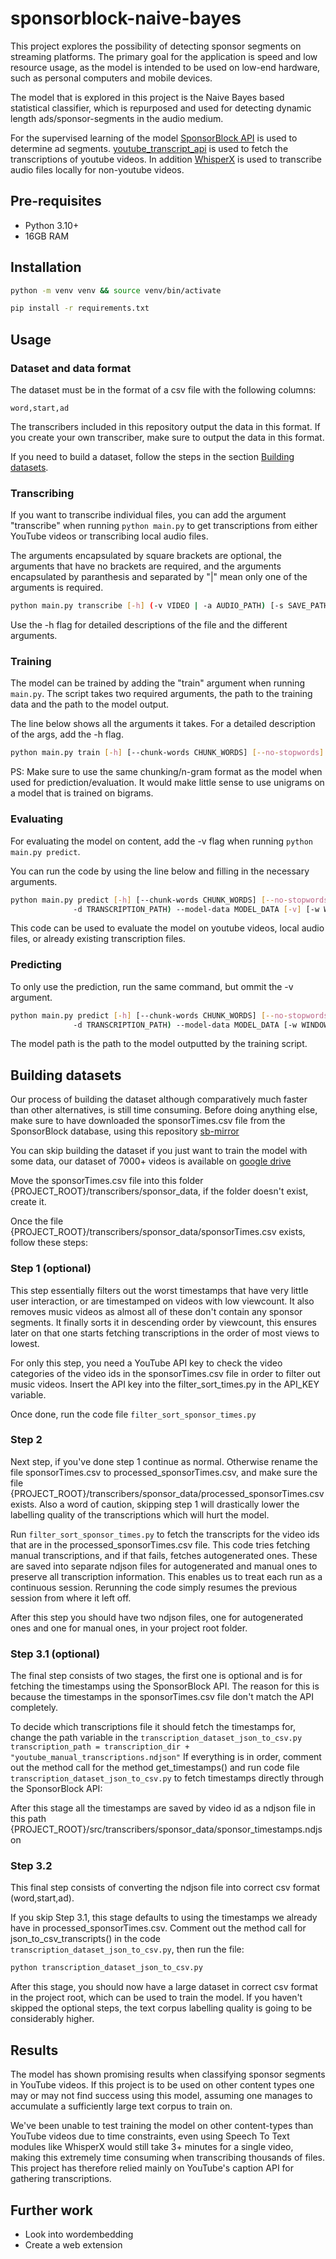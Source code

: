 # sponsorblock-naive-bayes
This project explores the possibility of detecting sponsor segments on streaming platforms. The primary goal for the application is speed and low resource usage, as the model is intended to be used on low-end hardware, such as personal computers and mobile devices.

The model that is explored in this project is the Naive Bayes based statistical classifier, which is repurposed and used for detecting dynamic length ads/sponsor-segments in the audio medium.

For the supervised learning of the model [SponsorBlock API](https://sponsor.ajay.app/) is used to determine ad segments. [youtube_transcript_api](https://pypi.org/project/youtube-transcript-api/) is used to fetch the transcriptions of youtube videos. In addition [WhisperX](https://github.com/m-bain/whisperX) is used to transcribe audio files locally for non-youtube videos.


## Pre-requisites

- Python 3.10+
- 16GB RAM

## Installation
```bash
python -m venv venv && source venv/bin/activate
```

```bash
pip install -r requirements.txt
```

## Usage

### Dataset and data format
The dataset must be in the format of a csv file with the following columns:

```csv
word,start,ad
```
The transcribers included in this repository output the data in this format. If you create your own transcriber, make sure to output the data in this format.

If you need to build a dataset, follow the steps in the section [Building datasets](#building-datasets).

### Transcribing
If you want to transcribe individual files, you can add the argument "transcribe" when running `python main.py` to get transcriptions from either YouTube videos or transcribing local audio files.

The arguments encapsulated by square brackets are optional, the arguments that have no brackets are required, and the arguments encapsulated by paranthesis and separated by "|" mean only one of the arguments is required.
```bash
python main.py transcribe [-h] (-v VIDEO | -a AUDIO_PATH) [-s SAVE_PATH]
```
Use the -h flag for detailed descriptions of the file and the different arguments.

### Training
The model can be trained by adding the "train" argument when running `main.py`. The script takes two required arguments, the path to the training data and the path to the model output.

The line below shows all the arguments it takes. For a detailed description of the args, add the -h flag.
```bash
python main.py train [-h] [--chunk-words CHUNK_WORDS] [--no-stopwords] [--no-substitution] -i INPUT_FILE [-o OUTPUT_FILE]
```

PS: Make sure to use the same chunking/n-gram format as the model when used for prediction/evaluation. It would make little sense to use unigrams on a model that is trained on bigrams.


### Evaluating
For evaluating the model on content, add the -v flag when running `python main.py predict`.

You can run the code by using the line below and filling in the necessary arguments.
```bash
python main.py predict [-h] [--chunk-words CHUNK_WORDS] [--no-stopwords] [--no-substitution] (-y VIDEO | -a AUDIO_PATH |
              -d TRANSCRIPTION_PATH) --model-data MODEL_DATA [-v] [-w WINDOW_SIZE] [-t HAM_THRESHOLD]
```
This code can be used to evaluate the model on youtube videos, local audio files, or already existing transcription files.


### Predicting
To only use the prediction, run the same command, but ommit the -v argument.
```bash
python main.py predict [-h] [--chunk-words CHUNK_WORDS] [--no-stopwords] [--no-substitution] (-y VIDEO | -a AUDIO_PATH |
              -d TRANSCRIPTION_PATH) --model-data MODEL_DATA [-w WINDOW_SIZE] [-t HAM_THRESHOLD]
```

The model path is the path to the model outputted by the training script.

## Building datasets
Our process of building the dataset although comparatively much faster than other alternatives, is still time consuming.
Before doing anything else, make sure to have downloaded the sponsorTimes.csv file from the SponsorBlock database, using this repository [sb-mirror](https://github.com/mchangrh/sb-mirror)

You can skip building the dataset if you just want to train the model with some data, our dataset of 7000+ videos is available on [google drive](https://drive.google.com/file/d/1fjFW9Mbl35OQAt-dGI9FIP0Zl54fevJ5/view?usp=drive_link)

Move the sponsorTimes.csv file into this folder {PROJECT_ROOT}/transcribers/sponsor_data, if the folder doesn't exist, create it.

Once the file {PROJECT_ROOT}/transcribers/sponsor_data/sponsorTimes.csv exists, follow these steps:

### Step 1 (optional)
This step essentially filters out the worst timestamps that have very little user interaction, or are timestamped on videos with low viewcount. It also removes music videos as almost all of these don't contain any sponsor segments. It finally sorts it in descending order by viewcount, this ensures later on that one starts fetching transcriptions in the order of most views to lowest.

For only this step, you need a YouTube API key to check the video categories of the video ids in the sponsorTimes.csv file in order to filter out music videos.
Insert the API key into the filter_sort_times.py in the API_KEY variable.

Once done, run the code file `filter_sort_sponsor_times.py`

### Step 2
Next step, if you've done step 1 continue as normal. Otherwise rename the file sponsorTimes.csv to processed_sponsorTimes.csv, and make sure the file {PROJECT_ROOT}/transcribers/sponsor_data/processed_sponsorTimes.csv exists. Also a word of caution, skipping step 1 will drastically lower the labelling quality of the transcriptions which will hurt the model.

Run `filter_sort_sponsor_times.py` to fetch the transcripts for the video ids that are in the processed_sponsorTimes.csv file.
This code tries fetching manual transcriptions, and if that fails, fetches autogenerated ones. These are saved into separate ndjson files for autogenerated and manual ones to preserve all transcription information. This enables us to treat each run as a continuous session. Rerunning the code simply resumes the previous session from where it left off.

After this step you should have two ndjson files, one for autogenerated ones and one for manual ones, in your project root folder.


### Step 3.1 (optional)
The final step consists of two stages, the first one is optional and is for fetching the timestamps using the SponsorBlock API.
The reason for this is because the timestamps in the sponsorTimes.csv file don't match the API completely.

To decide which transcriptions file it should fetch the timestamps for, change the path variable in the `transcription_dataset_json_to_csv.py` `transcription_path = transcription_dir + "youtube_manual_transcriptions.ndjson"`
If everything is in order, comment out the method call for the method get_timestamps() and run code file `transcription_dataset_json_to_csv.py` to fetch timestamps directly through the SponsorBlock API:

After this stage all the timestamps are saved by video id as a ndjson file in this path {PROJECT_ROOT}/src/transcribers/sponsor_data/sponsor_timestamps.ndjson

### Step 3.2
This final step consists of converting the ndjson file into correct csv format (word,start,ad).

If you skip Step 3.1, this stage defaults to using the timestamps we already have in processed_sponsorTimes.csv.
Comment out the method call for json_to_csv_transcripts() in the code `transcription_dataset_json_to_csv.py`, then run the file:
```bash
python transcription_dataset_json_to_csv.py
```
After this stage, you should now have a large dataset in correct csv format in the project root, which can be used to train the model.
If you haven't skipped the optional steps, the text corpus labelling quality is going to be considerably higher.

## Results

The model has shown promising results when classifying sponsor segments in YouTube videos. If this project is to be used on other content types one may or may not find success using this model, assuming one manages to accumulate a sufficiently large text corpus to train on.

We've been unable to test training the model on other content-types than YouTube videos due to time constraints, even using Speech To Text modules like WhisperX would still take 3+ minutes for a single video, making this extremely time consuming when transcribing thousands of files. This project has therefore relied mainly on YouTube's caption API for gathering transcriptions.


## Further work

- Look into wordembedding
- Create a web extension
